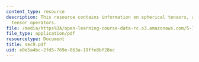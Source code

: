 ```yaml
---
content_type: resource
description: This resource contains information on spherical tensors, and  spherical
  tensor operators.
file: /media/https%3A/open-learning-course-data-rc.s3.amazonaws.com/5-73-introductory-quantum-mechanics-i-fall-2005/e0e5a4bc2fd5769e863a19ffe8bf28ec_sec9.pdf
file_type: application/pdf
resourcetype: Document
title: sec9.pdf
uid: e0e5a4bc-2fd5-769e-863a-19ffe8bf28ec
---
```

